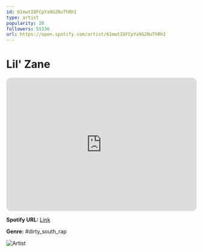 ```yaml
---
id: 61mwtI8FCpYa9G2NuThRhI
type: artist
popularity: 28
followers: 55336
url: https://open.spotify.com/artist/61mwtI8FCpYa9G2NuThRhI
---
```

# Lil' Zane

<iframe style="border-radius:12px" src="https://open.spotify.com/embed/artist/61mwtI8FCpYa9G2NuThRhI" width="100%" height="352" frameBorder="0" allowfullscreen="" allow="autoplay; clipboard-write; encrypted-media; fullscreen; picture-in-picture" loading="lazy"></iframe>

**Spotify URL:** [Link](https://open.spotify.com/artist/61mwtI8FCpYa9G2NuThRhI)

**Genre:**  #dirty_south_rap

![Artist](https://i.scdn.co/image/ab6761610000e5eb1f32474c56c2983b655ff7c1)
